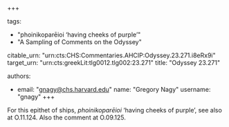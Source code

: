 +++

tags:
- "phoinikoparēioi ‘having cheeks of purple’"
- "A Sampling of Comments on the Odyssey"

citable_urn: "urn:cts:CHS:Commentaries.AHCIP:Odyssey.23.271.i8eRx9i"
target_urn: "urn:cts:greekLit:tlg0012.tlg002:23.271"
title: "Odyssey 23.271"

authors:
- email: "gnagy@chs.harvard.edu"
  name: "Gregory Nagy"
  username: "gnagy"
+++

<p>For this epithet of ships, <em>phoinikoparēioi</em> ‘having cheeks of purple’, see also at O.11.124. Also the comment at O.09.125.  </p>